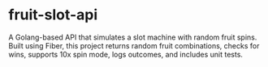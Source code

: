 # fruit-slot-api
A Golang-based API that simulates a slot machine with random fruit spins. Built using Fiber, this project returns random fruit combinations, checks for wins, supports 10x spin mode, logs outcomes, and includes unit tests.
